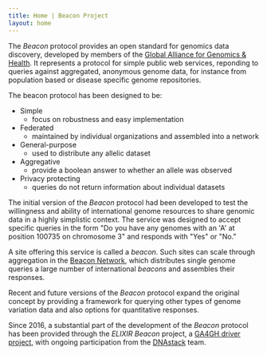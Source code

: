```yaml
---
title: Home | Beacon Project
layout: home
---
```


The _Beacon_ protocol provides an open standard for genomics data discovery, developed by members of the [Global Alliance for Genomics &amp; Health](http://genomicsandhealth.org). It represents a protocol for simple public web services, reponding to queries against aggregated, anonymous genome data, for instance from population based or disease specific genome repositories.

The beacon protocol has been designed to be:

* Simple
  * focus on robustness and easy implementation
* Federated
  * maintained by individual organizations and assembled into a network
* General-purpose
  * used to distribute any allelic dataset
* Aggregative
  * provide a boolean answer to whether an allele was observed
* Privacy protecting
  * queries do not return information about individual datasets

The initial version of the _Beacon_ protocol had been developed to test the willingness and ability of international genome resources to share genomic data in a highly simplistic context. The service was designed to accept specific queries in the form "Do you have any genomes with an 'A' at position 100735 on chromosome 3" and responds with "Yes" or "No."

A site offering this service is called a _beacon_. Such sites can scale through aggregation in the [Beacon Network](http://beacon-network.org), which distributes single genome queries a large number of international _beacons_ and assembles their responses.

 Recent and future versions of the _Beacon_ protocol expand the original concept by providing a framework for querying other types of genome variation data and also options for quantitative responses.

 Since 2016, a substantial part of the development of the _Beacon_ protocol has been provided through the _ELIXIR Beacon_ project, a [GA4GH driver project](https://www.ga4gh.org/howwework/driver-projects.html), with ongoing participation from the  [DNAstack](https://dnastack.com) team.

<!--
You can use HTML elements in Markdown, such as the comment element, and they won't be affected by a markdown parser. However, if you create an HTML element in your markdown file, you cannot use markdown syntax within that element's contents.
-->
